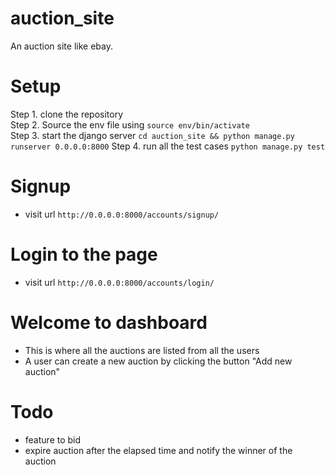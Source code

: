 # auction_site
An auction site like ebay.



# Setup
Step 1. clone the repository <br/>
Step 2. Source the env file using `source env/bin/activate` <br/>
Step 3. start the django server `cd auction_site && python manage.py runserver 0.0.0.0:8000`
Step 4. run all the test cases `python manage.py test`


# Signup
- visit url `http://0.0.0.0:8000/accounts/signup/`

# Login to the page
- visit url `http://0.0.0.0:8000/accounts/login/`

# Welcome to dashboard
- This is where all the auctions are listed from all the users
- A user can create a new auction by clicking the button "Add new auction"


# Todo
- feature to bid 
- expire auction after the elapsed time and notify the winner of the auction

